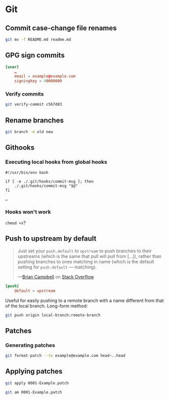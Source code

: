 # Git

## Commit case-change file renames

```sh
git mv -f README.md readme.md
```

## GPG sign commits

```conf
[user]
    …
    email = example@example.com
    signingkey = 00000000
```

### Verify commits

```sh
git verify-commit c567d83
```

## Rename branches

```sh
git branch -m old new
```

## Githooks

### Executing local hooks from global hooks

```
#!/usr/bin/env bash

if [ -e ./.git/hooks/commit-msg ]; then
    ./.git/hooks/commit-msg "$@"
fi

…
```

### Hooks won't work

`chmod +x`?

## Push to upstream by default

> Just set your `push.default` to `upstream` to push branches to their upstreams (which is the same that pull will pull from […]), rather than pushing branches to ones matching in name (which is the default setting for `push.default` — matching).
>
> —[Brian Campbell](https://stackoverflow.com/users/69755/brian-campbell) on [Stack Overflow](https://stackoverflow.com/a/5739015)

```conf
[push]
    default = upstream
```

Useful for easily pushing to a remote branch with a name different from that of the local branch. Long-form method:

```sh
git push origin local-branch:remote-branch
```

## Patches

### Generating patches

```sh
git format-patch --to example@example.com head~..head
```

## Applying patches

```sh
git apply 0001-Example.patch
```

```sh
git am 0001-Example.patch
```

